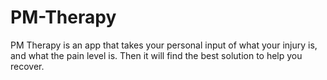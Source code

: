 # PM-Therapy
PM Therapy is an app that takes your personal input of what your injury is, and what the pain level is. Then it will find the best solution to help you recover.

